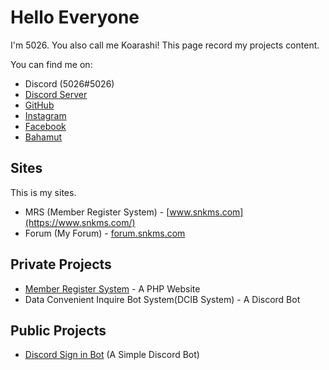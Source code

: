 # Hello Everyone

I'm 5026. You also call me Koarashi!
This page record my projects content.

You can find me on:

* Discord (5026#5026)
* [Discord Server](https://discord.gg/Sh8HJ4d)
* [GitHub](https://github.com/SN-Koarashi)
* [Instagram](https://www.instagram.com/snkms.ig/)
* [Facebook](https://www.facebook.com/smileopwe/)
* [Bahamut](https://home.gamer.com.tw/homeindex.php?owner=woo0410)

## Sites

This is my sites.

* MRS (Member Register System) - [www.snkms.com](https://www.snkms.com/)
* Forum (My Forum) - [forum.snkms.com](https://forum.snkms.com)

## Private Projects

* [Member Register System](https://www.snkms.com/) - A PHP Website
* Data Convenient Inquire Bot System(DCIB System) - A Discord Bot

## Public Projects

* [Discord Sign in Bot](https://github.com/SN-Koarashi/discord-bot_sis) (A Simple Discord Bot)
